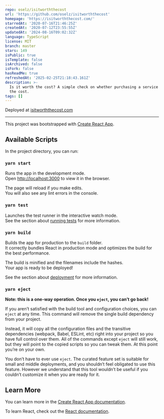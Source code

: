 ```yaml
---
repo: oselz/isitworththecost
url: 'https://github.com/oselz/isitworththecost'
homepage: 'https://isitworththecost.com/'
starredAt: '2020-07-16T21:46:25Z'
createdAt: '2020-07-12T23:55:55Z'
updatedAt: '2024-08-16T09:02:32Z'
language: TypeScript
license: MIT
branch: master
stars: 149
isPublic: true
isTemplate: false
isArchived: false
isFork: false
hasReadMe: true
refreshedAt: '2025-02-25T21:18:43.161Z'
description: >-
  Is it worth the cost? A simple check on whether purchasing a service is worth
  the cost.
tags: []
---
```


Deployed at [isitworththecost.com](https://isitworththecost.com)

---

This project was bootstrapped with [Create React App](https://github.com/facebook/create-react-app).

## Available Scripts

In the project directory, you can run:

### `yarn start`

Runs the app in the development mode.<br />
Open [http://localhost:3000](http://localhost:3000) to view it in the browser.

The page will reload if you make edits.<br />
You will also see any lint errors in the console.

### `yarn test`

Launches the test runner in the interactive watch mode.<br />
See the section about [running tests](https://facebook.github.io/create-react-app/docs/running-tests) for more information.

### `yarn build`

Builds the app for production to the `build` folder.<br />
It correctly bundles React in production mode and optimizes the build for the best performance.

The build is minified and the filenames include the hashes.<br />
Your app is ready to be deployed!

See the section about [deployment](https://facebook.github.io/create-react-app/docs/deployment) for more information.

### `yarn eject`

**Note: this is a one-way operation. Once you `eject`, you can’t go back!**

If you aren’t satisfied with the build tool and configuration choices, you can `eject` at any time. This command will remove the single build dependency from your project.

Instead, it will copy all the configuration files and the transitive dependencies (webpack, Babel, ESLint, etc) right into your project so you have full control over them. All of the commands except `eject` will still work, but they will point to the copied scripts so you can tweak them. At this point you’re on your own.

You don’t have to ever use `eject`. The curated feature set is suitable for small and middle deployments, and you shouldn’t feel obligated to use this feature. However we understand that this tool wouldn’t be useful if you couldn’t customize it when you are ready for it.

## Learn More

You can learn more in the [Create React App documentation](https://facebook.github.io/create-react-app/docs/getting-started).

To learn React, check out the [React documentation](https://reactjs.org/).
